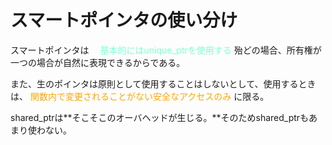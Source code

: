 # スマートポインタの使い分け

スマートポインタは　<font color = "Aquamarine"> 基本的にはunique_ptrを使用する</font>
殆どの場合、所有権が一つの場合が自然に表現できるからである。    

また、生のポインタは原則として使用することはしないとして、使用するときは、<font color = "Orange"> 関数内で変更されることがない安全なアクセスのみ </font>に限る。

shared_ptrは**そこそこのオーバヘッドが生じる。**そのためshared_ptrもあまり使わない。

